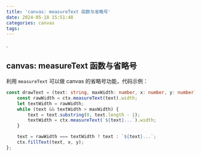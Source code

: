 ```yaml
---
title: 'canvas: measureText 函数与省略号'
date: 2024-05-18 15:51:48
categories: canvas
tags:
---
```


.

## canvas: measureText 函数与省略号

利用 `measureText` 可以做 canvas 的省略号功能，代码示例：

```typescript
const drawText = (text: string, maxWidth: number, x: number, y: number) => {
    const rawWidth = ctx.measureText(text).width;
    let textWidth = rawWidth;
    while (text && textWidth > maxWidth) {
        text = text.substring(0, text.length - 1);
        textWidth = ctx.measureText(`${text}...`).width;
    }

    text = rawWidth === textWidth ? text : `${text}...`;
    ctx.fillText(text, x, y);
};
```

